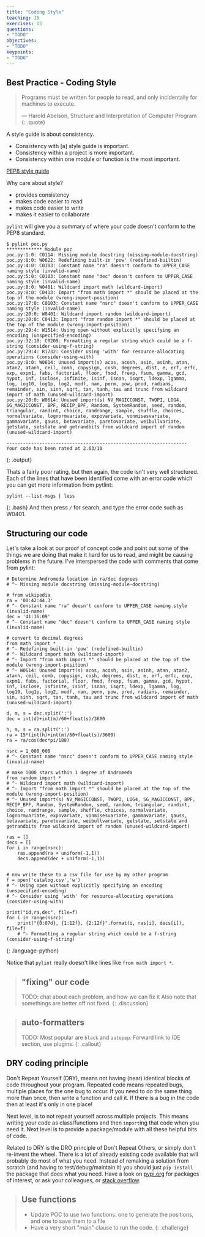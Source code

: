 ```yaml
---
title: "Coding Style"
teaching: 15
exercises: 15
questions:
- "TODO"
objectives:
- "TODO"
keypoints:
- "TODO"
---
```


## Best Practice - Coding Style
>
> Programs must be written for people to read, and only incidentally for machines to execute.
>
> ― Harold Abelson, Structure and Interpretation of Computer Program
{: .quote}

A style guide is about consistency.
- Consistency with [a] style guide is important.
- Consistency within a project is more important.
- Consistency within one module or function is the most important.

[PEP8 style guide](https://peps.python.org/pep-0008/)

Why care about style?
- provides consistency
- makes code easier to read
- makes code easier to write
- makes it easier to collaborate	


`pylint` will give you a summary of where your code doesn't conform to the PEP8 standard.

```
$ pylint poc.py
************* Module poc
poc.py:1:0: C0114: Missing module docstring (missing-module-docstring)
poc.py:8:0: W0622: Redefining built-in 'pow' (redefined-builtin)
poc.py:4:0: C0103: Constant name "ra" doesn't conform to UPPER_CASE naming style (invalid-name)
poc.py:5:0: C0103: Constant name "dec" doesn't conform to UPPER_CASE naming style (invalid-name)
poc.py:8:0: W0401: Wildcard import math (wildcard-import)
poc.py:8:0: C0413: Import "from math import *" should be placed at the top of the module (wrong-import-position)
poc.py:17:0: C0103: Constant name "nsrc" doesn't conform to UPPER_CASE naming style (invalid-name)
poc.py:20:0: W0401: Wildcard import random (wildcard-import)
poc.py:20:0: C0413: Import "from random import *" should be placed at the top of the module (wrong-import-position)
poc.py:29:4: W1514: Using open without explicitly specifying an encoding (unspecified-encoding)
poc.py:32:10: C0209: Formatting a regular string which could be a f-string (consider-using-f-string)
poc.py:29:4: R1732: Consider using 'with' for resource-allocating operations (consider-using-with)
poc.py:8:0: W0614: Unused import(s) acos, acosh, asin, asinh, atan, atan2, atanh, ceil, comb, copysign, cosh, degrees, dist, e, erf, erfc, exp, expm1, fabs, factorial, floor, fmod, frexp, fsum, gamma, gcd, hypot, inf, isclose, isfinite, isinf, isnan, isqrt, ldexp, lgamma, log, log10, log1p, log2, modf, nan, perm, pow, prod, radians, remainder, sin, sinh, sqrt, tan, tanh, tau and trunc from wildcard import of math (unused-wildcard-import)
poc.py:20:0: W0614: Unused import(s) NV_MAGICCONST, TWOPI, LOG4, SG_MAGICCONST, BPF, RECIP_BPF, Random, SystemRandom, seed, random, triangular, randint, choice, randrange, sample, shuffle, choices, normalvariate, lognormvariate, expovariate, vonmisesvariate, gammavariate, gauss, betavariate, paretovariate, weibullvariate, getstate, setstate and getrandbits from wildcard import of random (unused-wildcard-import)

------------------------------------------------------------------
Your code has been rated at 2.63/10
```
{: .output}

Thats a fairly poor rating, but then again, the code isn't very well structured.
Each of the lines that have been identified come with an error code which you can get more information from pytlint:

```
pylint --list-msgs | less
```
{: .bash}
And then press `/` for search, and type the error code such as W0401.

## Structuring our code

Let's take a look at our proof of concept code and point out some of the things we are doing that make it hard for us to read, and might be causing problems in the future.
I've interspersed the code with comments that come from pylint:
```
# Determine Andromeda location in ra/dec degrees 
# ^- Missing module docstring (missing-module-docstring)

# from wikipedia
ra = '00:42:44.3' 
# ^- Constant name "ra" doesn't conform to UPPER_CASE naming style (invalid-name)
dec = '41:16:09'  
# ^- Constant name "dec" doesn't conform to UPPER_CASE naming style (invalid-name)

# convert to decimal degrees
from math import *  
# ^- Redefining built-in 'pow' (redefined-builtin)
# ^- Wildcard import math (wildcard-import)
# ^- Import "from math import *" should be placed at the top of the module (wrong-import-position)
# ^- W0614: Unused import(s) acos, acosh, asin, asinh, atan, atan2, atanh, ceil, comb, copysign, cosh, degrees, dist, e, erf, erfc, exp, expm1, fabs, factorial, floor, fmod, frexp, fsum, gamma, gcd, hypot, inf, isclose, isfinite, isinf, isnan, isqrt, ldexp, lgamma, log, log10, log1p, log2, modf, nan, perm, pow, prod, radians, remainder, sin, sinh, sqrt, tan, tanh, tau and trunc from wildcard import of math (unused-wildcard-import)

d, m, s = dec.split(':')
dec = int(d)+int(m)/60+float(s)/3600

h, m, s = ra.split(':')
ra = 15*(int(h)+int(m)/60+float(s)/3600)
ra = ra/cos(dec*pi/180)

nsrc = 1_000_000
# ^- Constant name "nsrc" doesn't conform to UPPER_CASE naming style (invalid-name)

# make 1000 stars within 1 degree of Andromeda
from random import *
# ^- Wildcard import math (wildcard-import)
# ^- Import "from math import *" should be placed at the top of the module (wrong-import-position)
# ^- Unused import(s) NV_MAGICCONST, TWOPI, LOG4, SG_MAGICCONST, BPF, RECIP_BPF, Random, SystemRandom, seed, random, triangular, randint, choice, randrange, sample, shuffle, choices, normalvariate, lognormvariate, expovariate, vonmisesvariate, gammavariate, gauss, betavariate, paretovariate, weibullvariate, getstate, setstate and getrandbits from wildcard import of random (unused-wildcard-import)

ras = []
decs = []
for i in range(nsrc):
    ras.append(ra + uniform(-1,1))
    decs.append(dec + uniform(-1,1))


# now write these to a csv file for use by my other program
f = open('catalog.csv','w')
# ^- Using open without explicitly specifying an encoding (unspecified-encoding)
# ^- Consider using 'with' for resource-allocating operations (consider-using-with)

print("id,ra,dec", file=f)
for i in range(nsrc):
    print("{0:07d}, {1:12f}, {2:12f}".format(i, ras[i], decs[i]), file=f)
    # ^- Formatting a regular string which could be a f-string (consider-using-f-string)

```
{: .language-python}

Notice that `pylint` really doesn't like lines like `from math import *`.

> ## "fixing" our code
> TODO: chat about each problem, and how we can fix it
> Also note that somethings are better off not fixed.
{: .discussion}

> ## auto-formatters
> TODO: Most popular are `black` and `autopep`.
> Forward link to IDE section, use plugins.
{: .callout}

## DRY coding principle

Don't Repeat Yourself (DRY), means not having (near) identical blocks of code throughout your program.
Repeated code means repeated bugs, multiple places for the one bug to occur.
If you need to do the same thing more than once, then write a function and call it.
If there is a bug in the code then at least it's only in one place!

Next level, is to not repeat yourself across multiple projects.
This means writing your code as class/functions and then `import`ing that code when you need it.
Next level is to provide a package/module with all these helpful bits of code.

Related to DRY is the DRO principle of Don't Repeat Others, or simply don't re-invent the wheel.
There is a lot of already existing code available that will probably do most of what you need.
Instead of remaking a solution from scratch (and having to test/debug/maintain it) you should just `pip install` the package that does what you need.
Have a look on [pypi.org](https://pypi.org/) for packages of interest, or ask your colleagues, or [stack overflow](https://stackoverflow.com/).


> ## Use functions
> - Update POC to use two functions: one to generate the positions, and one to save them to a file
> - Have a very short "main" clause to run the code.
{: .challenge}
